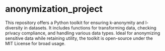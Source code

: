 # anonymization_project
This repository offers a Python toolkit for ensuring k-anonymity and l-diversity in datasets. It includes functions for transforming data, checking privacy compliance, and handling various data types. Ideal for anonymizing sensitive data while retaining utility, the toolkit is open-source under the MIT License for broad usage.
